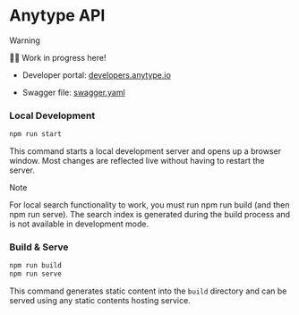 # Anytype API

> [!WARNING]
> 👷‍♂️ Work in progress here!

- Developer portal: [developers.anytype.io](https://developers.anytype.io/)

- Swagger file: [swagger.yaml](https://github.com/anyproto/anytype-api/blob/main/docs/api/swagger-2025-03-17.yaml)

### Local Development

```bash
npm run start
```

This command starts a local development server and opens up a browser window. Most changes are reflected live without having to restart the server.

> [!Note]
> For local search functionality to work, you must run npm run build (and then npm run serve). The search index is generated during the build process and is not available in development mode.

### Build & Serve

```bash
npm run build
npm run serve
```

This command generates static content into the `build` directory and can be served using any static contents hosting service.
